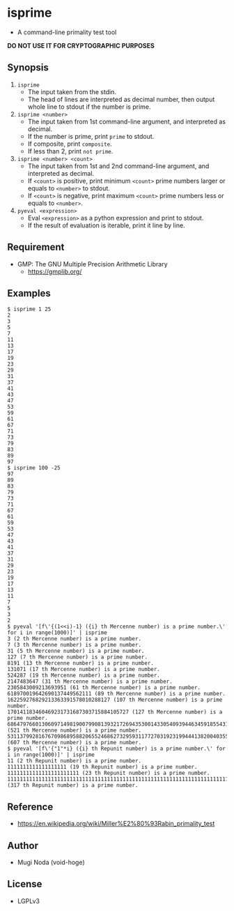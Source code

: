 # isprime
- A command-line primality test tool

**DO NOT USE IT FOR CRYPTOGRAPHIC PURPOSES**

## Synopsis
1. `isprime`
   - The input taken from the stdin.
   - The head of lines are interpreted as decimal number, then output whole line to stdout if the number is prime.
2. `isprime <number>`
   - The input taken from 1st command-line argument, and interpreted as decimal.
   - If the number is prime, print `prime` to stdout.
   - If composite, print `composite`.
   - If less than 2, print `not prime`.
3. `isprime <number> <count>`
   - The input taken from 1st and 2nd command-line argument, and interpreted as decimal.
   - If `<count>` is positive, print minimum `<count>` prime numbers larger or equals to `<number>` to stdout.
   - If `<count>` is negative, print maximum `<count>` prime numbers less or equals to `<number>`.
4. `pyeval <expression>`
   - Eval `<expression>` as a python expression and print to stdout.
   - If the result of evaluation is iterable, print it line by line.
   
## Requirement
- GMP: The GNU Multiple Precision Arithmetic Library
  - https://gmplib.org/

## Examples
```
$ isprime 1 25
2
3
5
7
11
13
17
19
23
29
31
37
41
43
47
53
59
61
67
71
73
79
83
89
97
$ isprime 100 -25
97
89
83
79
73
71
67
61
59
53
47
43
41
37
31
29
23
19
17
13
11
7
5
3
2
$ pyeval '[f\'{(1<<i)-1} ({i} th Mercenne number) is a prime number.\' for i in range(1000)]' | isprime
3 (2 th Mercenne number) is a prime number.
7 (3 th Mercenne number) is a prime number.
31 (5 th Mercenne number) is a prime number.
127 (7 th Mercenne number) is a prime number.
8191 (13 th Mercenne number) is a prime number.
131071 (17 th Mercenne number) is a prime number.
524287 (19 th Mercenne number) is a prime number.
2147483647 (31 th Mercenne number) is a prime number.
2305843009213693951 (61 th Mercenne number) is a prime number.
618970019642690137449562111 (89 th Mercenne number) is a prime number.
162259276829213363391578010288127 (107 th Mercenne number) is a prime number.
170141183460469231731687303715884105727 (127 th Mercenne number) is a prime number.
6864797660130609714981900799081393217269435300143305409394463459185543183397656052122559640661454554977296311391480858037121987999716643812574028291115057151 (521 th Mercenne number) is a prime number.
531137992816767098689588206552468627329593117727031923199444138200403559860852242739162502265229285668889329486246501015346579337652707239409519978766587351943831270835393219031728127 (607 th Mercenne number) is a prime number.
$ pyeval '[f\'{"1"*i} ({i} th Repunit number) is a prime number.\' for i in range(1000)]' | isprime
11 (2 th Repunit number) is a prime number.
1111111111111111111 (19 th Repunit number) is a prime number.
11111111111111111111111 (23 th Repunit number) is a prime number.
11111111111111111111111111111111111111111111111111111111111111111111111111111111111111111111111111111111111111111111111111111111111111111111111111111111111111111111111111111111111111111111111111111111111111111111111111111111111111111111111111111111111111111111111111111111111111111111111111111111111111111111111111111 (317 th Repunit number) is a prime number.
```

## Reference
- https://en.wikipedia.org/wiki/Miller%E2%80%93Rabin_primality_test

## Author
- Mugi Noda (void-hoge)

## License
- LGPLv3
